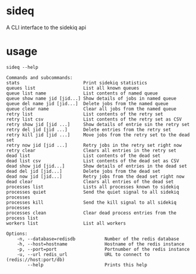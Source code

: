 # sideq
A CLI interface to the sidekiq api

# usage
    sideq --help

    Commands and subcommands:
    stats                        Print sidekiq statistics
    queues list                  List all known queues
    queue list name              List contents of named queue
    queue show name jid [jid...] Show details of jobs in named queue
    queue del name jid [jid...]  Delete jobs from the named queue
    queue clear name             Clear all jobs from the named queue
    retry list                   List contents of the retry set
    retry list csv               List contents of the retry set as CSV
    retry show jid [jid ...]     Show details of entrie sin the retry set
    retry del jid [jid ...]      Delete entries from the retry set
    retry kill jid [jid ...]     Move jobs from the retry set to the dead set
    retry now jid [jid ...]      Retry jobs in the retry set right now
    retry clear                  Clears all entries in the retry set
    dead list                    List contents of the dead set
    dead list csv                List contents of the dead set as CSV
    dead show jid [jid...]       Show details of entries in the dead set
    dead del jid [jid...]        Delete jobs from the dead set
    dead now jid [jid...]        Retry jobs from the dead set right now
    dead clear                   Clears all entries of the dead set
    processes list               Lists all processes known to sidekiq
    processes quiet              Send the quiet signal to all sidekiq processes
    processes kill               Send the kill signal to all sidekiq processes
    processes clean              Clear dead process entries from the process list
    workers list                 List all workers

    Options:
        -n, --database=redisdb           Number of the redis database
        -h, --host=hostname              Hostname of the redis instance
        -p, --port=port                  Portnumber of the redis instance
        -u, --url redis_url              URL to connect to (redis://host:port/db)
            --help                       Prints this help
